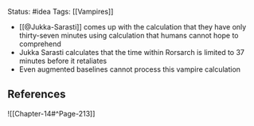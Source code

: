 Status: #idea
Tags: [[Vampires]]

* [[@Jukka-Sarasti]] comes up with the calculation that they have only thirty-seven minutes using calculation that humans cannot hope to comprehend
* Jukka Sarasti calculates that the time within Rorsarch is limited to 37 minutes before it retaliates
* Even augmented baselines cannot process this vampire calculation

## References

![[Chapter-14#^Page-213]] 